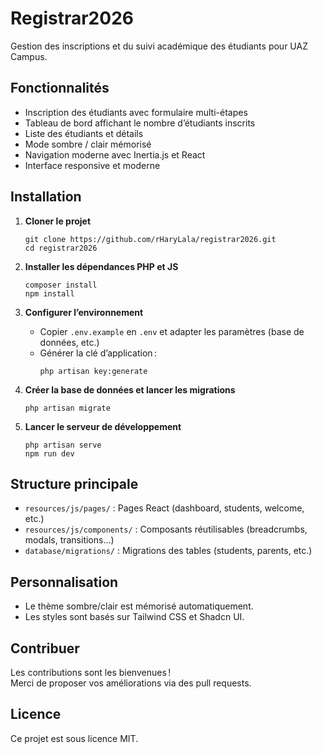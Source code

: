 # Registrar2026

Gestion des inscriptions et du suivi académique des étudiants pour UAZ Campus.

## Fonctionnalités

- Inscription des étudiants avec formulaire multi-étapes
- Tableau de bord affichant le nombre d’étudiants inscrits
- Liste des étudiants et détails
- Mode sombre / clair mémorisé
- Navigation moderne avec Inertia.js et React
- Interface responsive et moderne

## Installation

1. **Cloner le projet**
   ```
   git clone https://github.com/rHaryLala/registrar2026.git
   cd registrar2026
   ```

2. **Installer les dépendances PHP et JS**
   ```
   composer install
   npm install
   ```

3. **Configurer l’environnement**
   - Copier `.env.example` en `.env` et adapter les paramètres (base de données, etc.)
   - Générer la clé d’application :
     ```
     php artisan key:generate
     ```

4. **Créer la base de données et lancer les migrations**
   ```
   php artisan migrate
   ```

5. **Lancer le serveur de développement**
   ```
   php artisan serve
   npm run dev
   ```

## Structure principale

- `resources/js/pages/` : Pages React (dashboard, students, welcome, etc.)
- `resources/js/components/` : Composants réutilisables (breadcrumbs, modals, transitions…)
- `database/migrations/` : Migrations des tables (students, parents, etc.)

## Personnalisation

- Le thème sombre/clair est mémorisé automatiquement.
- Les styles sont basés sur Tailwind CSS et Shadcn UI.

## Contribuer

Les contributions sont les bienvenues !  
Merci de proposer vos améliorations via des pull requests.

## Licence

Ce projet est sous licence MIT.
